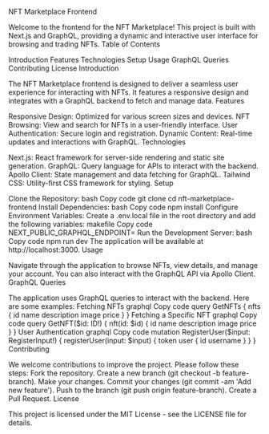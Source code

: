 NFT Marketplace Frontend

Welcome to the frontend for the NFT Marketplace! This project is built with Next.js and GraphQL, providing a dynamic and interactive user interface for browsing and trading NFTs.
Table of Contents

Introduction
Features
Technologies
Setup
Usage
GraphQL Queries
Contributing
License
Introduction

The NFT Marketplace frontend is designed to deliver a seamless user experience for interacting with NFTs. It features a responsive design and integrates with a GraphQL backend to fetch and manage data.
Features

Responsive Design: Optimized for various screen sizes and devices.
NFT Browsing: View and search for NFTs in a user-friendly interface.
User Authentication: Secure login and registration.
Dynamic Content: Real-time updates and interactions with GraphQL.
Technologies

Next.js: React framework for server-side rendering and static site generation.
GraphQL: Query language for APIs to interact with the backend.
Apollo Client: State management and data fetching for GraphQL.
Tailwind CSS: Utility-first CSS framework for styling.
Setup

Clone the Repository:
bash
Copy code
git clone <repository-url>
cd nft-marketplace-frontend
Install Dependencies:
bash
Copy code
npm install
Configure Environment Variables:
Create a .env.local file in the root directory and add the following variables:
makefile
Copy code
NEXT_PUBLIC_GRAPHQL_ENDPOINT=<your-graphql-endpoint>
Run the Development Server:
bash
Copy code
npm run dev
The application will be available at http://localhost:3000.
Usage

Navigate through the application to browse NFTs, view details, and manage your account. You can also interact with the GraphQL API via Apollo Client.
GraphQL Queries

The application uses GraphQL queries to interact with the backend. Here are some examples:
Fetching NFTs
graphql
Copy code
query GetNFTs {
  nfts {
    id
    name
    description
    image
    price
  }
}
Fetching a Specific NFT
graphql
Copy code
query GetNFT($id: ID!) {
  nft(id: $id) {
    id
    name
    description
    image
    price
  }
}
User Authentication
graphql
Copy code
mutation RegisterUser($input: RegisterInput!) {
  registerUser(input: $input) {
    token
    user {
      id
      username
    }
  }
}
Contributing

We welcome contributions to improve the project. Please follow these steps:
Fork the repository.
Create a new branch (git checkout -b feature-branch).
Make your changes.
Commit your changes (git commit -am 'Add new feature').
Push to the branch (git push origin feature-branch).
Create a Pull Request.
License

This project is licensed under the MIT License - see the LICENSE file for details.
